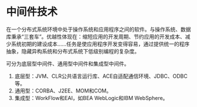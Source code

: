 # 中间件技术

在一个分布式系统环境中处于操作系统和应用程序之间的软件。与操作系统、数据库秉承“三套车”。优越性体现在：缩短应用的开发周期、节约应用的开发成本、减少系统初期的建设成本……任务是使应用程序开发变得容易，通过提供统一的程序抽象，隐藏异构系统和分布式系统下低级别编程的复杂度。

可分为底层型中间件、通用型中间件和集成型中间件。

1. 底层型：JVM、CLR公共语言运行库、ACE自适配通信环境、JDBC、ODBC等。
2. 通用型：CORBA、J2EE、MOM和COM。
3. 集成型：WorkFlow和EAI，如BEA WebLogic和IBM WebSphere。